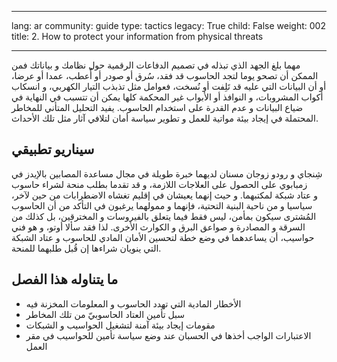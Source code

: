 

---

lang: ar
community: guide
type: tactics
legacy: True
child: False
weight: 002
title: 2. How to protect your information from physical threats

---

<p>مهما بلغ الجهد الذي تبذله في تصميم الدفاعات الرقمية حول نظامك و&nbsp;بياناتك فمن الممكن أن تصحو يوما لتجد الحاسوب قد فقد، سُرق أو&nbsp;صودر أو&nbsp;أُعطب، عمدا أو&nbsp;عرضا، أو&nbsp;أن البيانات التي عليه قد تَلِفت أو&nbsp;نُسخت، فعوامل مثل تذبذب التيار الكهربي، و&nbsp;انسكاب أكواب المشروبات، و&nbsp;النوافذ أو&nbsp;الأبواب غير المحكمة كلها يمكن أن تتسبب في النهاية في ضياع البيانات و&nbsp;عدم القدرة على استخدام الحاسوب. يفيد التحليل المتأني للمخاطر المحتملة في إيجاد بيئة مواتية للعمل و&nbsp;تطوير سياسة أمان لتلافي آثار مثل تلك الأحداث.</p>

<div class="backgroundscenario">
<h2>سيناريو تطبيقي</h2>

<p><span class="actorname">شِنجاي</span> و&nbsp;<span class="actorname">رودو</span> زوجان مسنان لديهما خبرة طويلة في مجال مساعدة المصابين بالإيدز في زمبابوي على الحصول على العلاجات اللازمة، و&nbsp;قد تقدما بطلب منحة لشراء حاسوب و&nbsp;عتاد شبكة لمكتبهما. و&nbsp;حيث إنهما يعيشان في إقليم تغشاه الاضطرابات من حين لآخر، سياسيا و&nbsp;من ناحية البنية التحتية، فإنهما و&nbsp;ممولهما يرغبون في التأكد من أن الحاسوب المُشترى سيكون بمأمن، ليس فقط فيما يتعلق بالفيروسات و&nbsp;المخترقين، بل كذلك من السرقة و&nbsp;المصادرة و&nbsp;صواعق البرق و&nbsp;الكوارث الأخرى. لذا فقد سألا <span class="actorname">أوتو</span>، و&nbsp;هو فني حواسيب، أن يساعدهما في وضع خطة لتحسين الأمان المادي للحاسوب و&nbsp;عتاد الشبكة التي ينويان شراءها إن قُبل طلبهما للمنحة.</p>
<div/>

<h2>ما يتناوله هذا الفصل</h2>

<ul>
	<li>الأخطار المادية التي تهدد الحاسوب و&nbsp;المعلومات المخزنة فيه</li>
	<li>سبل تأمين العتاد الحاسوبيّ من تلك المخاطر</li>
	<li>مقومات إيجاد بيئة آمنة لتشغيل الحواسيب و&nbsp;الشبكات</li>
	<li>الاعتبارات الواجب أخذها في الحسبان عند وضع سياسة تأمين للحواسيب في مقر العمل</li>
</ul>


